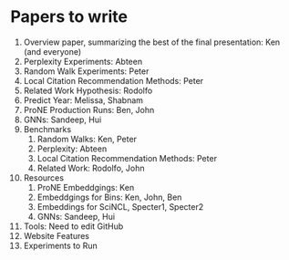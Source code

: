 # Papers to write

<ol>
<li>Overview paper, summarizing the best of the final presentation: Ken (and everyone)</li>
<li>Perplexity Experiments: Abteen</li>
<li>Random Walk Experiments: Peter</li>
<li>Local Citation Recommendation Methods: Peter</li>
<li>Related Work Hypothesis: Rodolfo</li>
<li>Predict Year: Melissa, Shabnam</li>
<li>ProNE Production Runs: Ben, John</li>
<li>GNNs: Sandeep, Hui</li>
<li>Benchmarks
	      <ol>
	      <li>Random Walks: Ken, Peter</li>
	      <li>Perplexity: Abteen</li>
	      <li>Local Citation Recommendation Methods: Peter</li>
	      <li>Related Work: Rodolfo, John</li>
	      </ol></li>

<li>Resources
	      <ol>
	      <li>ProNE Embeddgings: Ken</li>
	      <li>Embeddgings for Bins: Ken, John, Ben</li>
	      <li>Embeddings for SciNCL, Specter1, Specter2</li>
	      <li>GNNs: Sandeep, Hui</li>
	      </ol></li>
<li>Tools: Need to edit GitHub</li>
<li>Website Features</li>
<li>Experiments to Run</li>
</ol>